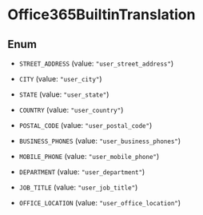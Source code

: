 
# Office365BuiltinTranslation

## Enum


* `STREET_ADDRESS` (value: `"user_street_address"`)

* `CITY` (value: `"user_city"`)

* `STATE` (value: `"user_state"`)

* `COUNTRY` (value: `"user_country"`)

* `POSTAL_CODE` (value: `"user_postal_code"`)

* `BUSINESS_PHONES` (value: `"user_business_phones"`)

* `MOBILE_PHONE` (value: `"user_mobile_phone"`)

* `DEPARTMENT` (value: `"user_department"`)

* `JOB_TITLE` (value: `"user_job_title"`)

* `OFFICE_LOCATION` (value: `"user_office_location"`)




